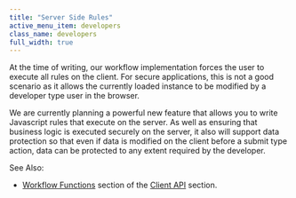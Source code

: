 ```yaml
---
title: "Server Side Rules"
active_menu_item: developers
class_name: developers
full_width: true
---
```



At the time of writing, our workflow implementation forces the user to execute all rules on the client. For secure applications, this is not a good scenario as it allows the currently loaded instance to be modified by a developer type user in the browser.

We are currently planning a powerful new feature that allows you to write Javascript rules that execute on the server. As well as ensuring that business logic is executed securely on the server, it also will support data protection so that even if data is modified on the client before a submit type action, data can be protected to any extent required by the developer.

See Also:

 - [Workflow Functions](../../../scripting-apis/client-api/workflow-functions/index.htm) section of the [Client API](../../../scripting-apis/client-api/index.htm) section.

